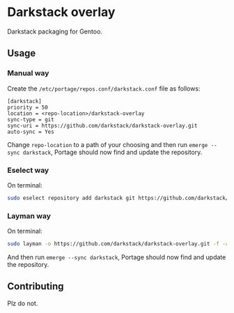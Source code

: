 # Darkstack overlay 

Darkstack packaging for Gentoo.

## Usage

### Manual way

Create the `/etc/portage/repos.conf/darkstack.conf` file as follows:

```
[darkstack]
priority = 50
location = <repo-location>/darkstack-overlay
sync-type = git
sync-uri = https://github.com/darkstack/darkstack-overlay.git
auto-sync = Yes
```

Change `repo-location` to a path of your choosing and then run `emerge --sync darkstack`, Portage should now find and update the repository.

### Eselect way

On terminal:

```bash
sudo eselect repository add darkstack git https://github.com/darkstack/darkstack-overlay.git
```

### Layman way

On terminal:

```bash
sudo layman -o https://github.com/darkstack/darkstack-overlay.git -f -a darkstack
```

And then run `emerge --sync darkstack`, Portage should now find and update the repository.

## Contributing

Plz do not. 

